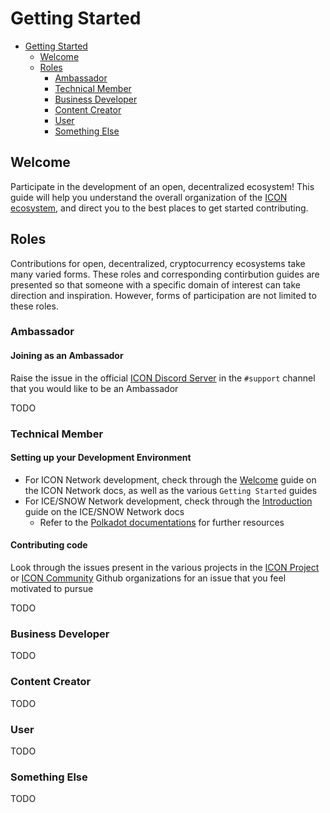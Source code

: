 # Getting Started

- [Getting Started](#getting-started)
  - [Welcome](#welcome)
  - [Roles](#roles)
    - [Ambassador](#ambassador)
    - [Technical Member](#technical-member)
    - [Business Developer](#business-developer)
    - [Content Creator](#content-creator)
    - [User](#user)
    - [Something Else](#something-else)

## Welcome

Participate in the development of an open, decentralized ecosystem!
This guide will help you understand the overall organization of the [ICON ecosystem](https://icon.foundation/), and direct you to the best places to get started contributing.

## Roles

Contributions for open, decentralized, cryptocurrency ecosystems take many varied forms. These roles and corresponding contirbution guides are presented so that someone with a specific domain of interest can take direction and inspiration. However, forms of participation are not limited to these roles.

### Ambassador

#### Joining as an Ambassador

Raise the issue in the official [ICON Discord Server](https://discord.com/invite/7a75Hf3cFm) in the `#support` channel that you would like to be an Ambassador

TODO

### Technical Member

#### Setting up your Development Environment

- For ICON Network development, check through the [Welcome](https://docs.icon.community/) guide on the ICON Network docs, as well as the various `Getting Started` guides
- For ICE/SNOW Network development, check through the [Introduction](https://docs.icenetwork.io/welcome/introduction) guide on the ICE/SNOW Network docs
  - Refer to the [Polkadot documentations](https://wiki.polkadot.network/) for further resources

#### Contributing code

Look through the issues present in the various projects in the [ICON Project](https://github.com/icon-project) or [ICON Community](https://github.com/icon-community) Github organizations for an issue that you feel motivated to pursue

TODO

### Business Developer

TODO

### Content Creator

TODO

### User

TODO

### Something Else

TODO